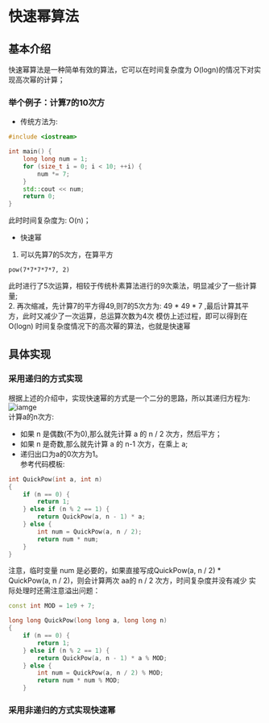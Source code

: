 # 快速幂算法

## 基本介绍
快速幂算法是一种简单有效的算法，它可以在时间复杂度为 O(logn)的情况下对实现高次幂的计算；

### 举个例子：计算7的10次方
- 传统方法为:
```c++
#include <iostream>

int main() {
    long long num = 1;
    for (size_t i = 0; i < 10; ++i) {
        num *= 7;
    }
    std::cout << num;
    return 0;
}
```
此时时间复杂度为: O(n)；

- 快速幂
1. 可以先算7的5次方，在算平方
```
pow(7*7*7*7*7, 2)
```
此时进行了5次运算，相较于传统朴素算法进行的9次乘法，明显减少了一些计算量;  
2. 再次缩减，先计算7的平方得49,则7的5次方为: 49 * 49 * 7 ,最后计算其平方，此时又减少了一次运算，总运算次数为4次
模仿上述过程，即可以得到在 O(logn) 时间复杂度情况下的高次幂的算法，也就是快速幂

## 具体实现
### 采用递归的方式实现
根据上述的介绍中，实现快速幂的方式是一个二分的思路，所以其递归方程为:  
![iamge](https://github.com/Feng3333/Algorithm-and-Data-Structure/blob/3983b6be51010640b4d70972e95f687faa9c2aff/images-folder/KuaiSuMi.PNG)  
计算a的n次方:
- 如果 n 是偶数(不为0),那么就先计算 a 的 n / 2 次方，然后平方；  
- 如果 n 是奇数,那么就先计算 a 的 n-1 次方，在乘上 a;   
- 递归出口为a的0次方为1。  
参考代码模板:  
```c++
int QuickPow(int a, int n) 
{
    if (n == 0) {
        return 1;
    } else if (n % 2 == 1) {
        return QuickPow(a, n - 1) * a;
    } else {
        int num = QuickPow(a, n / 2);
        return num * num;
    }
}
```
注意，临时变量 num 是必要的，如果直接写成QuickPow(a, n / 2) * QuickPow(a, n / 2)，则会计算两次 aa的 n / 2 次方，时间复杂度并没有减少
实际处理时还需注意溢出问题：
```c++
const int MOD = 1e9 + 7;

long long QuickPow(long long a, long long n) 
{
    if (n == 0) {
        return 1;
    } else if (n % 2 == 1) {
        return QuickPow(a, n - 1) * a % MOD;
    } else {
        int num = QuickPow(a, n / 2) % MOD;
        return num * num % MOD;
    }
```

### 采用非递归的方式实现快速幂

